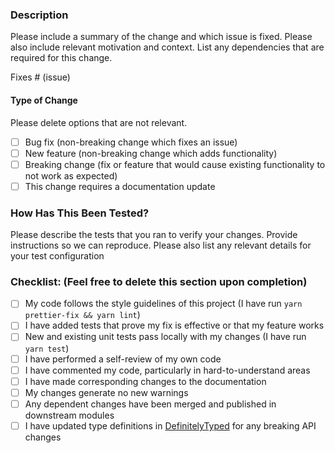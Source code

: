 <!--

Have you read Formidable's Code of Conduct? By filing an Issue, you are expected to comply with it, including treating everyone with respect: https://github.com/FormidableLabs/spectacle/blob/master/CONTRIBUTING.md#contributor-covenant-code-of-conduct

-->

### Description

Please include a summary of the change and which issue is fixed. Please also include relevant motivation and context. List any dependencies that are required for this change.

Fixes # (issue)

#### Type of Change

Please delete options that are not relevant.

- [ ] Bug fix (non-breaking change which fixes an issue)
- [ ] New feature (non-breaking change which adds functionality)
- [ ] Breaking change (fix or feature that would cause existing functionality to not work as expected)
- [ ] This change requires a documentation update

### How Has This Been Tested?

Please describe the tests that you ran to verify your changes. Provide instructions so we can reproduce. Please also list any relevant details for your test configuration

### Checklist: (Feel free to delete this section upon completion)

- [ ] My code follows the style guidelines of this project (I have run `yarn prettier-fix && yarn lint`)
- [ ] I have added tests that prove my fix is effective or that my feature works
- [ ] New and existing unit tests pass locally with my changes (I have run `yarn test`)
- [ ] I have performed a self-review of my own code
- [ ] I have commented my code, particularly in hard-to-understand areas
- [ ] I have made corresponding changes to the documentation
- [ ] My changes generate no new warnings
- [ ] Any dependent changes have been merged and published in downstream modules
- [ ] I have updated type definitions in [DefinitelyTyped](https://github.com/DefinitelyTyped/DefinitelyTyped/blob/master/types/spectacle/index.d.ts) for any breaking API changes

